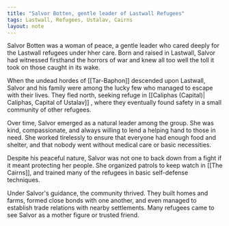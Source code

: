 ```yaml
---
title: "Salvor Botten, gentle leader of Lastwall Refugees"
tags: Lastwall, Refugees, Ustalav, Cairns
layout: note
---
```


Salvor Botten was a woman of peace, a gentle leader who cared deeply for the Lastwall refugees under hher care. Born and raised in Lastwall, Salvor had witnessed firsthand the horrors of war and knew all too well the toll it took on those caught in its wake.

When the undead hordes of [[Tar-Baphon]] descended upon Lastwall, Salvor and his family were among the lucky few who managed to escape with their lives. They fled north, seeking refuge in [[Caliphas (Capital)| Caliphas, Capital of Ustalav]] , where they eventually found safety in a small community of other refugees.

Over time, Salvor emerged as a natural leader among the group. She was kind, compassionate, and always willing to lend a helping hand to those in need. She worked tirelessly to ensure that everyone had enough food and shelter, and that nobody went without medical care or basic necessities.

Despite his peaceful nature, Salvor was not one to back down from a fight if it meant protecting her people. She organized patrols to keep watch in [[The Cairns]], and trained many of the refugees in basic self-defense techniques.

Under Salvor's guidance, the community thrived. They built homes and farms, formed close bonds with one another, and even managed to establish trade relations with nearby settlements. Many refugees came to see Salvor as a mother figure or trusted friend.